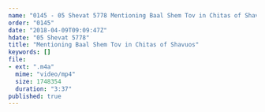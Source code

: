 ```yaml
---
name: "0145 - 05 Shevat 5778 Mentioning Baal Shem Tov in Chitas of Shavuos"
order: "0145"
date: "2018-04-09T09:09:47Z"
hdate: "05 Shevat 5778"
title: "Mentioning Baal Shem Tov in Chitas of Shavuos"
keywords: []
file:
- ext: ".m4a"
  mime: "video/mp4"
  size: 1748354
  duration: "3:37"
published: true
---
```


